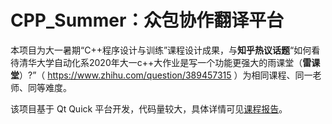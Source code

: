 # CPP_Summer：众包协作翻译平台 

本项目为大一暑期“C++程序设计与训练”课程设计成果，与**知乎热议话题**“如何看待清华大学自动化系2020年大一c++大作业是写一个功能更强大的雨课堂（**雷课堂**）?”（ https://www.zhihu.com/question/389457315 ）为相同课程、同一老师、同等难度。

该项目基于 Qt Quick 平台开发，代码量较大，具体详情可见[课程报告](https://github.com/jarrycyx/CPP_Summer/blob/master/%E6%9A%91%E6%9C%9F%E5%A4%A7%E4%BD%9C%E4%B8%9A-%E9%A1%B9%E7%9B%AE%E6%8A%A5%E5%91%8A(2019)-%E7%A8%8B%E5%AE%87%E7%AC%91.pdf)。
